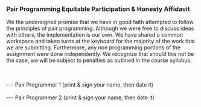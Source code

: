### Pair Programming Equitable Participation & Honesty Affidavit
We the undersigned promise that we have in good faith attempted to follow the principles of pair programming. Although we were free to discuss ideas with others, the implementation is our own. We have shared a common workspace and taken turns at the keyboard for the majority of the work that we are submitting. Furthermore, any non programming portions of the assignment were done independently. We recognize that should this not be the case, we will be subject to penalties as outlined in the course syllabus.


<br/>
<br/>
---
Pair Programmer 1 (print & sign your name, then date it)

<br/>
<br/>
---
Pair Programmer 2 (print & sign your name, then date it)
